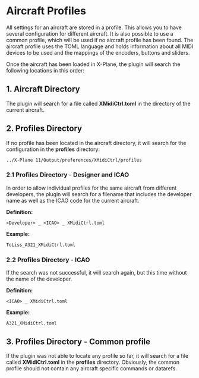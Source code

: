 # Aircraft Profiles

All settings for an aircraft are stored in a profile. This allows you to have several configuration for different
aircraft. It is also possible to use a common profile, which will be used if no aircraft profile has been found. The 
aircraft profile uses the TOML language and holds information about all MIDI devices to be used and the mappings of the 
encoders, buttons and sliders.

Once the aircraft has been loaded in X-Plane, the plugin will search the following locations in this order:

## 1. Aircraft Directory

The plugin will search for a file called **XMidiCtrl.toml** in the directory of the current aircraft.

## 2. Profiles Directory

If no profile has been located in the aircraft directory, it will search for the configuration in the **profiles**
directory:

```
../X-Plane 11/Output/preferences/XMidiCtrl/profiles
```

### 2.1 Profiles Directory - Designer and ICAO

In order to allow individual profiles for the same aircraft from different developers, the plugin will search for a
filename that includes the developer name as well as the ICAO code for the current aircraft.

**Definition:**
```
<Developer> _ <ICAO> _ XMidiCtrl.toml
```

**Example:**
```
ToLiss_A321_XMidiCtrl.toml
```

### 2.2 Profiles Directory - ICAO

If the search was not successful, it will search again, but this time without the name of the developer.

**Definition:**
```
<ICAO> _ XMidiCtrl.toml
```

**Example:**
```
A321_XMidiCtrl.toml
```

## 3. Profiles Directory - Common profile

If the plugin was not able to locate any profile so far, it will search for a file called **XMidiCtrl.toml** in the
**profiles** directory. Obviously, the common profile should not contain any aircraft specific commands or datarefs.
